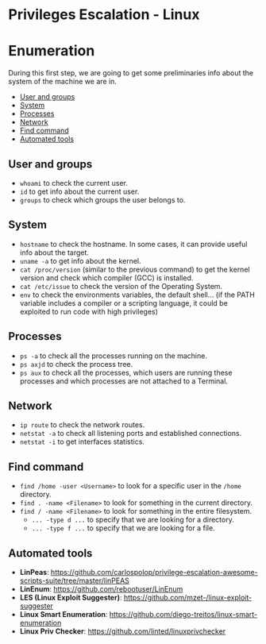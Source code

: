 # Privileges Escalation - Linux
# Enumeration

During this first step, we are going to get some preliminaries info about the system of the machine we are in.

- [User and groups](#user-and-groups)
- [System](#system)
- [Processes](#processes)
- [Network](#network)
- [Find command](#find-command)
- [Automated tools](#automated-tools)

## User and groups
- `whoami` to check the current user.
- `id` to get info about the current user.
- `groups` to check which groups the user belongs to.

## System
- `hostname` to check the hostname. In some cases, it can provide useful info about the target.
- `uname -a` to get info about the kernel.
- `cat /proc/version` (similar to the previous command) to get the kernel version and check which compiler (GCC) is installed. 
- `cat /etc/issue` to check the version of the Operating System.
- `env` to check the environments variables, the default shell... (if the PATH variable includes a compiler or a scripting language, it could be exploited to run code with high privileges)

## Processes
- `ps -a` to check all the processes running on the machine.
- `ps axjd` to check the process tree.
- `ps aux` to check all the processes, which users are running these processes and which processes are not attached to a Terminal.

## Network
- `ip route` to check the network routes.
- `netstat -a` to check all listening ports and established connections.
- `netstat -i` to get interfaces statistics.

## Find command
- `find /home -user <Username>` to look for a specific user in the `/home` directory.
- `find . -name <Filename>` to look for something in the current directory.
- `find / -name <Filename>` to look for something in the entire filesystem.
  - `... -type d ...` to specify that we are looking for a directory.
  - `... -type f ...` to specify that we are looking for a file.

## Automated tools
- **LinPeas**: https://github.com/carlospolop/privilege-escalation-awesome-scripts-suite/tree/master/linPEAS
- **LinEnum**: https://github.com/rebootuser/LinEnum
- **LES (Linux Exploit Suggester)**: https://github.com/mzet-/linux-exploit-suggester
- **Linux Smart Enumeration**: https://github.com/diego-treitos/linux-smart-enumeration
- **Linux Priv Checker**: https://github.com/linted/linuxprivchecker 